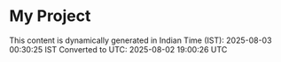 # My Project

This content is dynamically generated in Indian Time (IST): 2025-08-03 00:30:25 IST
Converted to UTC: 2025-08-02 19:00:26 UTC
